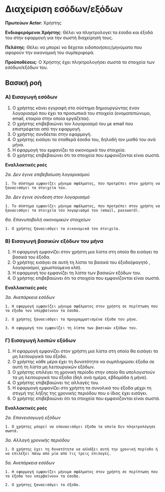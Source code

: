 <h1>Διαχείριση εσόδων/εξόδων</h1>

**Πρωτεύων Actor**: Χρήστης
	
**Ενδιαφερόμενοι Χρήστης**: Θέλει να πληκτρολογεί τα έσοδα και έξοδά του στην εφαρμογή για την σωστή διαχείρησή τους.
	
**Πελάτης**: Θέλει να μπορεί να δέχεται ειδοποιήσεις/μηνύματα που αφορούν την οικονομική του συμπεριφορά.
	
**Προϋποθέσεις**: Ο Χρήστης έχει πληκτρολογήσει σωστά τα στοιχεία των εσόδων/εξόδων του.

<h2>Βασική ροή</h2>
	
<h3>Α) Εισαγωγή εσόδων</h3>
	
1. Ο χρήστης κάνει εγγραφή στο σύστημα δημιουργώντας έναν λογαριασμό που έχει τα προσωπικά του στοιχεία (ονοματεπώνυμο, email, εταιρία στην οποία εργάζεται).
2. Ο χρήστης επιβεβαιώνει τον λογαριασμό του με email που επιστρέφεται από την εφαρμογή.
3. Ο χρήστης συνδέεται στην εφαρμογή.
4. Ο χρήστης εισάγει τα σταθερά έσοδα του, δηλαδή τον μισθό του ανά μήνα.
5. Η εφαρμογή του εμφανίζει τα οικονομικά του στοιχεία.
6. Ο χρήστης επιβεβαιώνει ότι τα στοιχεία που εμφανίζονται είναι σωστά.
	 
**Εναλλακτικές ροές**

*2α. Δεν έγινε επιβεβαίωση λογαριασμού*
	 
	1. Το σύστημα εμφανίζει μήνυμα σφάλματος, που προτρέπει στον χρήστη να ξαναεισάγει τα στοιχεία του.
		
*3α. Δεν έγινε σύνδεση στον λογαριασμό*
	 
	1. Το σύστημα εμφανίζει μήνυμα σφάλματος, που προτρέπει στον χρήστη να ξαναεισάγει τα στοιχεία του λογαριασμό του (email, password).
		
*6α. Επανυποβολή οικονομικών στοιχείων*
	 
	1. Ο χρήστης ξαναεισάγει τα οικονομικά του στοιχεία.
		
<h3>Β) Εισαγωγή βασικών εξόδων του μήνα</h3>
	
1. Η εφαρμογή εμφανίζει στον χρήστη μια λίστα στη οποία θα εισάγει τα βασικά του έξοδα.
2. Ο χρήστης εισάγει σε αυτή τη λίστα τα βασικά του έξοδα(φαγητό , λογαριασμοί, χρωστούμενα κλπ).
3. Η εφαρμογή του εμφανίζει τη λίστα των βασικών εξόδων του.
4. Ο χρήστης επιβεβαιώνει ότι τα στοιχεία που εμφανίζονται είναι σωστά.
	 
**Εναλλακτικές ροές**
	 
*3α. Ανεπάρκεια εσόδων*
	 
	1. Η εφαρμογή εμφανίζει μήνυμα σφάλματος στον χρήστη σε περίπτωση που τα έξοδα του υπερβαίνουν τα έσοδα.
    
	2. Ο χρήστης ξαναεισάγει τα προγραμματισμένα έξοδα του μήνα.
		
	3. Η εφαρμογή του εμφανίζει τη λίστα των βασικών εξόδων του.
		
<h3>Γ) Εισαγωγή λοιπών εξόδων</h3>
	
1. Η εφαρμογή εμφανίζει στον χρήστη μια λίστα στη οποία θα εισάγει τα μη λειτουργικά του έξοδα.
2. Ο χρήστης κάθε μέρα έχει τη δυνατότητα να συμπληρώσει έξοδα σε αυτή τη λίστα μη λειτουργικών εξόδων.
3. Ο χρήστης επιλέγει τη χρονική περίοδο στην οποία θα υπολογιστούν τα μη λειτουργικά του έξοδα (δηλ ανά ημέρα, εβδομάδα ή μήνα).
4. Ο χρήστης επιβεβαιώνει τις αλλαγές του.
5. Η εφαρμογή εμφανίζει στο χρήστη τα συνολικά του έξοδα μέχρι τη στιγμή της λήξης της χρονικής περιόδου που ο ίδιος έχει εισάγει.
6. Ο χρήστης επιβεβαιώνει ότι τα στοιχεία που εμφανίζονται είναι σωστά.
	 
**Εναλλακτικές ροές**
	 
*2α. Επανεισαγωγή εξόδων*
	 
	1. Ο χρήστης μπορεί να επαναεισάγει έξοδα τα οποία δεν πληκτρολόγησε σωστά.
		
*3α. Αλλαγή χρονικής περιόδου*
	 
	1. Ο χρήστης έχει τη δυνατότητα να αλλάξει αυτή την χρονική περίοδο ή να επιλέξει πάνω από μία από τις τρεις επιλογές.
		
*5α. Ανεπάρκεια εσόδων*
	 
	1. Η εφαρμογή εμφανίζει μήνυμα σφάλματος στον χρήστη σε περίπτωση που τα έξοδα του υπερβαίνουν τα έσοδα.
		
	2. Ο χρήστης ξαναεισάγει τα έξοδα.
		